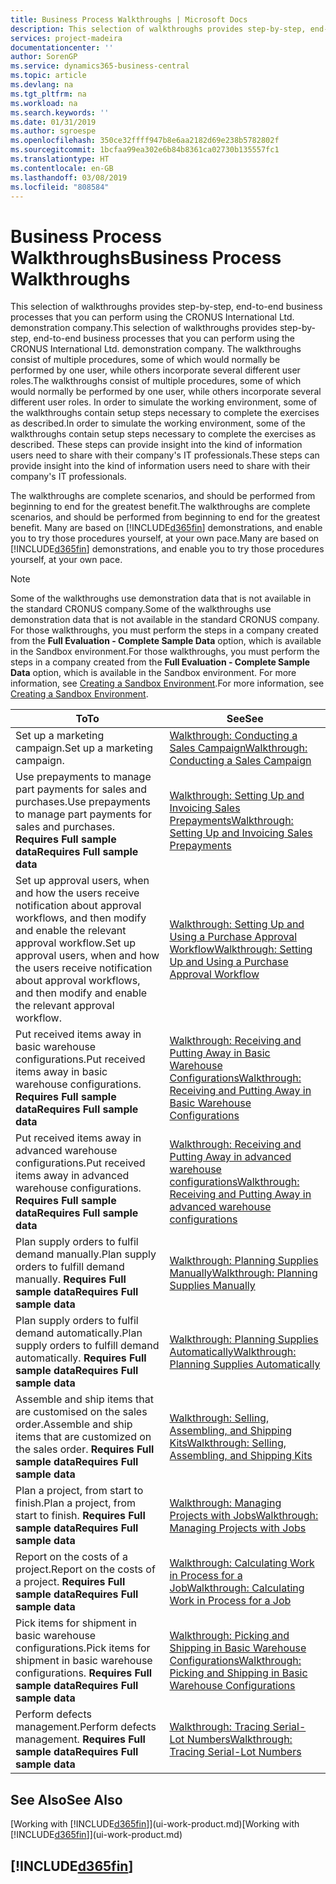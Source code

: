 ```yaml
---
title: Business Process Walkthroughs | Microsoft Docs
description: This selection of walkthroughs provides step-by-step, end-to-end business processes that you can perform using the CRONUS International Ltd. demonstration company. The walkthroughs consist of multiple procedures, some of which would normally be performed by one user, while others incorporate several different user roles. In order to simulate the working environment, some of the walkthroughs contain setup steps necessary to complete the exercises as described. These steps can provide insight into the kind of information users need to share with their company's IT professionals.
services: project-madeira
documentationcenter: ''
author: SorenGP
ms.service: dynamics365-business-central
ms.topic: article
ms.devlang: na
ms.tgt_pltfrm: na
ms.workload: na
ms.search.keywords: ''
ms.date: 01/31/2019
ms.author: sgroespe
ms.openlocfilehash: 350ce32ffff947b8e6aa2182d69e238b5782802f
ms.sourcegitcommit: 1bcfaa99ea302e6b84b8361ca02730b135557fc1
ms.translationtype: HT
ms.contentlocale: en-GB
ms.lasthandoff: 03/08/2019
ms.locfileid: "808584"
---
```

# <a name="business-process-walkthroughs"></a><span data-ttu-id="260c6-106">Business Process Walkthroughs</span><span class="sxs-lookup"><span data-stu-id="260c6-106">Business Process Walkthroughs</span></span>
<span data-ttu-id="260c6-107">This selection of walkthroughs provides step-by-step, end-to-end business processes that you can perform using the CRONUS International Ltd. demonstration company.</span><span class="sxs-lookup"><span data-stu-id="260c6-107">This selection of walkthroughs provides step-by-step, end-to-end business processes that you can perform using the CRONUS International Ltd. demonstration company.</span></span> <span data-ttu-id="260c6-108">The walkthroughs consist of multiple procedures, some of which would normally be performed by one user, while others incorporate several different user roles.</span><span class="sxs-lookup"><span data-stu-id="260c6-108">The walkthroughs consist of multiple procedures, some of which would normally be performed by one user, while others incorporate several different user roles.</span></span> <span data-ttu-id="260c6-109">In order to simulate the working environment, some of the walkthroughs contain setup steps necessary to complete the exercises as described.</span><span class="sxs-lookup"><span data-stu-id="260c6-109">In order to simulate the working environment, some of the walkthroughs contain setup steps necessary to complete the exercises as described.</span></span> <span data-ttu-id="260c6-110">These steps can provide insight into the kind of information users need to share with their company's IT professionals.</span><span class="sxs-lookup"><span data-stu-id="260c6-110">These steps can provide insight into the kind of information users need to share with their company's IT professionals.</span></span>  

 <span data-ttu-id="260c6-111">The walkthroughs are complete scenarios, and should be performed from beginning to end for the greatest benefit.</span><span class="sxs-lookup"><span data-stu-id="260c6-111">The walkthroughs are complete scenarios, and should be performed from beginning to end for the greatest benefit.</span></span> <span data-ttu-id="260c6-112">Many are based on [!INCLUDE[d365fin](includes/d365fin_md.md)] demonstrations, and enable you to try those procedures yourself, at your own pace.</span><span class="sxs-lookup"><span data-stu-id="260c6-112">Many are based on [!INCLUDE[d365fin](includes/d365fin_md.md)] demonstrations, and enable you to try those procedures yourself, at your own pace.</span></span>  

> [!NOTE]
> <span data-ttu-id="260c6-113">Some of the walkthroughs use demonstration data that is not available in the standard CRONUS company.</span><span class="sxs-lookup"><span data-stu-id="260c6-113">Some of the walkthroughs use demonstration data that is not available in the standard CRONUS company.</span></span> <span data-ttu-id="260c6-114">For those walkthroughs, you must perform the steps in a company created from the **Full Evaluation - Complete Sample Data** option, which is available in the Sandbox environment.</span><span class="sxs-lookup"><span data-stu-id="260c6-114">For those walkthroughs, you must perform the steps in a company created from the **Full Evaluation - Complete Sample Data** option, which is available in the Sandbox environment.</span></span> <span data-ttu-id="260c6-115">For more information, see [Creating a Sandbox Environment](across-how-create-sandbox-environment.md).</span><span class="sxs-lookup"><span data-stu-id="260c6-115">For more information, see [Creating a Sandbox Environment](across-how-create-sandbox-environment.md).</span></span>

|<span data-ttu-id="260c6-116">To</span><span class="sxs-lookup"><span data-stu-id="260c6-116">To</span></span>|<span data-ttu-id="260c6-117">See</span><span class="sxs-lookup"><span data-stu-id="260c6-117">See</span></span>|  
|--------|---------|  
|<span data-ttu-id="260c6-118">Set up a marketing campaign.</span><span class="sxs-lookup"><span data-stu-id="260c6-118">Set up a marketing campaign.</span></span>|[<span data-ttu-id="260c6-119">Walkthrough: Conducting a Sales Campaign</span><span class="sxs-lookup"><span data-stu-id="260c6-119">Walkthrough: Conducting a Sales Campaign</span></span>](walkthrough-conducting-a-sales-campaign.md)|  
|<span data-ttu-id="260c6-120">Use prepayments to manage part payments for sales and purchases.</span><span class="sxs-lookup"><span data-stu-id="260c6-120">Use prepayments to manage part payments for sales and purchases.</span></span> <span data-ttu-id="260c6-121">**Requires Full sample data**</span><span class="sxs-lookup"><span data-stu-id="260c6-121">**Requires Full sample data**</span></span> |[<span data-ttu-id="260c6-122">Walkthrough: Setting Up and Invoicing Sales Prepayments</span><span class="sxs-lookup"><span data-stu-id="260c6-122">Walkthrough: Setting Up and Invoicing Sales Prepayments</span></span>](walkthrough-setting-up-and-invoicing-sales-prepayments.md)|  
|<span data-ttu-id="260c6-123">Set up approval users, when and how the users receive notification about approval workflows, and then modify and enable the relevant approval workflow.</span><span class="sxs-lookup"><span data-stu-id="260c6-123">Set up approval users, when and how the users receive notification about approval workflows, and then modify and enable the relevant approval workflow.</span></span>|[<span data-ttu-id="260c6-124">Walkthrough: Setting Up and Using a Purchase Approval Workflow</span><span class="sxs-lookup"><span data-stu-id="260c6-124">Walkthrough: Setting Up and Using a Purchase Approval Workflow</span></span>](walkthrough-setting-up-and-using-a-purchase-approval-workflow.md)|  
|<span data-ttu-id="260c6-125">Put received items away in basic warehouse configurations.</span><span class="sxs-lookup"><span data-stu-id="260c6-125">Put received items away in basic warehouse configurations.</span></span> <span data-ttu-id="260c6-126">**Requires Full sample data**</span><span class="sxs-lookup"><span data-stu-id="260c6-126">**Requires Full sample data**</span></span>|[<span data-ttu-id="260c6-127">Walkthrough: Receiving and Putting Away in Basic Warehouse Configurations</span><span class="sxs-lookup"><span data-stu-id="260c6-127">Walkthrough: Receiving and Putting Away in Basic Warehouse Configurations</span></span>](walkthrough-receiving-and-putting-away-in-basic-warehousing.md)|  
|<span data-ttu-id="260c6-128">Put received items away in advanced warehouse configurations.</span><span class="sxs-lookup"><span data-stu-id="260c6-128">Put received items away in advanced warehouse configurations.</span></span> <span data-ttu-id="260c6-129">**Requires Full sample data**</span><span class="sxs-lookup"><span data-stu-id="260c6-129">**Requires Full sample data**</span></span>|[<span data-ttu-id="260c6-130">Walkthrough: Receiving and Putting Away in advanced warehouse configurations</span><span class="sxs-lookup"><span data-stu-id="260c6-130">Walkthrough: Receiving and Putting Away in advanced warehouse configurations</span></span>](walkthrough-receiving-and-putting-away-in-advanced-warehousing.md)|  
|<span data-ttu-id="260c6-131">Plan supply orders to fulfil demand manually.</span><span class="sxs-lookup"><span data-stu-id="260c6-131">Plan supply orders to fulfill demand manually.</span></span> <span data-ttu-id="260c6-132">**Requires Full sample data**</span><span class="sxs-lookup"><span data-stu-id="260c6-132">**Requires Full sample data**</span></span>|[<span data-ttu-id="260c6-133">Walkthrough: Planning Supplies Manually</span><span class="sxs-lookup"><span data-stu-id="260c6-133">Walkthrough: Planning Supplies Manually</span></span>](walkthrough-planning-supplies-manually.md)|  
|<span data-ttu-id="260c6-134">Plan supply orders to fulfil demand automatically.</span><span class="sxs-lookup"><span data-stu-id="260c6-134">Plan supply orders to fulfill demand automatically.</span></span> <span data-ttu-id="260c6-135">**Requires Full sample data**</span><span class="sxs-lookup"><span data-stu-id="260c6-135">**Requires Full sample data**</span></span>|[<span data-ttu-id="260c6-136">Walkthrough: Planning Supplies Automatically</span><span class="sxs-lookup"><span data-stu-id="260c6-136">Walkthrough: Planning Supplies Automatically</span></span>](walkthrough-planning-supplies-automatically.md)|  
|<span data-ttu-id="260c6-137">Assemble and ship items that are customised on the sales order.</span><span class="sxs-lookup"><span data-stu-id="260c6-137">Assemble and ship items that are customized on the sales order.</span></span> <span data-ttu-id="260c6-138">**Requires Full sample data**</span><span class="sxs-lookup"><span data-stu-id="260c6-138">**Requires Full sample data**</span></span>|[<span data-ttu-id="260c6-139">Walkthrough: Selling, Assembling, and Shipping Kits</span><span class="sxs-lookup"><span data-stu-id="260c6-139">Walkthrough: Selling, Assembling, and Shipping Kits</span></span>](walkthrough-selling-assembling-and-shipping-kits.md)|  
|<span data-ttu-id="260c6-140">Plan a project, from start to finish.</span><span class="sxs-lookup"><span data-stu-id="260c6-140">Plan a project, from start to finish.</span></span> <span data-ttu-id="260c6-141">**Requires Full sample data**</span><span class="sxs-lookup"><span data-stu-id="260c6-141">**Requires Full sample data**</span></span>|[<span data-ttu-id="260c6-142">Walkthrough: Managing Projects with Jobs</span><span class="sxs-lookup"><span data-stu-id="260c6-142">Walkthrough: Managing Projects with Jobs</span></span>](walkthrough-managing-projects-with-jobs.md)|  
|<span data-ttu-id="260c6-143">Report on the costs of a project.</span><span class="sxs-lookup"><span data-stu-id="260c6-143">Report on the costs of a project.</span></span> <span data-ttu-id="260c6-144">**Requires Full sample data**</span><span class="sxs-lookup"><span data-stu-id="260c6-144">**Requires Full sample data**</span></span>|[<span data-ttu-id="260c6-145">Walkthrough: Calculating Work in Process for a Job</span><span class="sxs-lookup"><span data-stu-id="260c6-145">Walkthrough: Calculating Work in Process for a Job</span></span>](walkthrough-calculating-work-in-process-for-a-job.md)|  
|<span data-ttu-id="260c6-146">Pick items for shipment in basic warehouse configurations.</span><span class="sxs-lookup"><span data-stu-id="260c6-146">Pick items for shipment in basic warehouse configurations.</span></span> <span data-ttu-id="260c6-147">**Requires Full sample data**</span><span class="sxs-lookup"><span data-stu-id="260c6-147">**Requires Full sample data**</span></span>|[<span data-ttu-id="260c6-148">Walkthrough: Picking and Shipping in Basic Warehouse Configurations</span><span class="sxs-lookup"><span data-stu-id="260c6-148">Walkthrough: Picking and Shipping in Basic Warehouse Configurations</span></span>](walkthrough-picking-and-shipping-in-basic-warehousing.md)|  
|<span data-ttu-id="260c6-149">Perform defects management.</span><span class="sxs-lookup"><span data-stu-id="260c6-149">Perform defects management.</span></span> <span data-ttu-id="260c6-150">**Requires Full sample data**</span><span class="sxs-lookup"><span data-stu-id="260c6-150">**Requires Full sample data**</span></span>|[<span data-ttu-id="260c6-151">Walkthrough: Tracing Serial-Lot Numbers</span><span class="sxs-lookup"><span data-stu-id="260c6-151">Walkthrough: Tracing Serial-Lot Numbers</span></span>](walkthrough-tracing-serial-lot-numbers.md)|  

## <a name="see-also"></a><span data-ttu-id="260c6-152">See Also</span><span class="sxs-lookup"><span data-stu-id="260c6-152">See Also</span></span>
<span data-ttu-id="260c6-153">[Working with [!INCLUDE[d365fin](includes/d365fin_md.md)]](ui-work-product.md)</span><span class="sxs-lookup"><span data-stu-id="260c6-153">[Working with [!INCLUDE[d365fin](includes/d365fin_md.md)]](ui-work-product.md)</span></span>  

## [!INCLUDE[d365fin](includes/free_trial_md.md)]  
